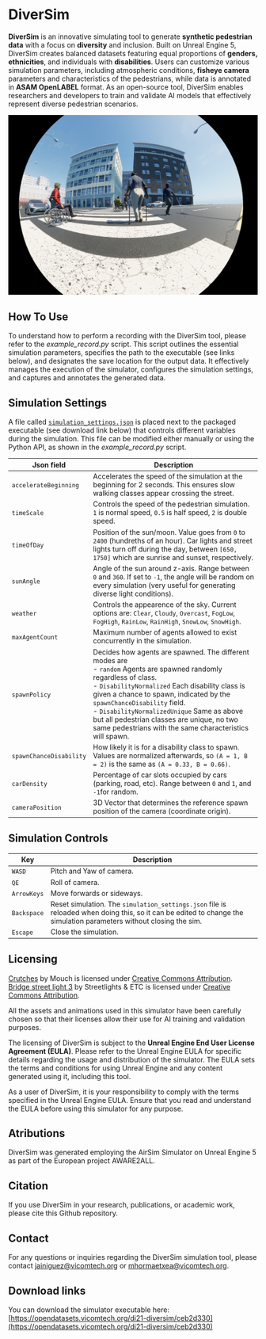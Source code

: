 # DiverSim

**DiverSim** is an innovative simulating tool to generate **synthetic pedestrian data** with a focus on **diversity** and inclusion. Built on Unreal Engine 5, DiverSim creates balanced datasets featuring equal proportions of **genders, ethnicities**, and individuals with **disabilities**. Users can customize various simulation parameters, including atmospheric conditions, **fisheye camera** parameters and characteristics of the pedestrians, while data is annotated in **ASAM OpenLABEL** format. As an open-source tool, DiverSim enables researchers and developers to train and validate AI models that effectively represent diverse pedestrian scenarios.

![DiverSim fisheye camera capture, showing pedestrians of different characteristics](./images/fisheye_capture.png "DiverSim fisheye camera capture")

## How To Use
To understand how to perform a recording with the DiverSim tool, please refer to the *example_record.py* script. This script outlines the essential simulation parameters, specifies the path to the executable (see links below), and designates the save location for the output data. It effectively manages the execution of the simulator, configures the simulation settings, and captures and annotates the generated data.

## Simulation Settings

A file called [`simulation_settings.json`](simulation_settings.json) is placed next to the packaged executable (see download link below) that controls different variables during the simulation. This file can be modified either manually or using the Python API, as shown in the *example_record.py* script.

| Json field | Description |
| --- | --- | 
| `accelerateBeginning` | Accelerates the speed of the simulation at the beginning for 2 seconds. This ensures slow walking classes appear crossing the street. | 
| `timeScale` | Controls the speed of the pedestrian simulation. `1` is normal speed, `0.5` is half speed, `2` is double speed.| 
| `timeOfDay` | Position of the sun/moon. Value goes from `0` to `2400` (hundreths of an hour). Car lights and street lights turn off during the day, between `[650, 1750]` which are sunrise and sunset, respectively. |
| `sunAngle` | Angle of the sun around z-axis. Range between `0` and `360`. If set to `-1`, the angle will be random on every simulation (very useful for generating diverse light conditions). |
| `weather` | Controls the appearence of the sky. Current options are: `Clear`, `Cloudy`, `Overcast`, `FogLow`, `FogHigh`, `RainLow`, `RainHigh`, `SnowLow`, `SnowHigh`.  |
| `maxAgentCount` | Maximum number of agents allowed to exist concurrently in the simulation. |
| `spawnPolicy` | Decides how agents are spawned. The different modes are <br /> - `random` Agents are spawned randomly regardless of class. <br /> - `DisabilityNormalized` Each disability class is given a chance to spawn, indicated by the `spawnChanceDisability` field. <br /> - `DisabilityNormalizedUnique` Same as above but all pedestrian classes are unique, no two same pedestrians with the same characteristics will spawn.|
| `spawnChanceDisability` | How likely it is for a disability class to spawn. <br /> Values are normalized afterwards, so `(A = 1, B = 2)` is the same as `(A = 0.33, B = 0.66)`. |
| `carDensity` | Percentage of car slots occupied by cars (parking, road, etc). Range between `0` and `1`, and `-1`for random. |
| `cameraPosition` | 3D Vector that determines the reference spawn position of the camera (coordinate origin). |

## Simulation Controls

| Key | Description |
| --- | --- |
`WASD` | Pitch and Yaw of camera.
`QE` | Roll of camera.
`ArrowKeys` | Move forwards or sideways.
`Backspace` | Reset simulation. The `simulation_settings.json` file is reloaded when doing this, so it can be edited to change the simulation parameters without closing the sim.
`Escape` | Close the simulation.

## Licensing
[Crutches](https://skfb.ly/6WMZr) by Mouch is licensed under [Creative Commons Attribution](http://creativecommons.org/licenses/by/4.0/).   
[Bridge street light 3](https://skfb.ly/oxpWT) by Streetlights & ETC is licensed under [Creative Commons Attribution](http://creativecommons.org/licenses/by/4.0/).

All the assets and animations used in this simulator have been carefully chosen so that their licenses allow their use for AI training and validation purposes.

The licensing of DiverSim is subject to the **Unreal Engine End User License Agreement (EULA)**. Please refer to the Unreal Engine EULA for specific details regarding the usage and distribution of the simulator. The EULA sets the terms and conditions for using Unreal Engine and any content generated using it, including this tool.

As a user of DiverSim, it is your responsibility to comply with the terms specified in the Unreal Engine EULA. Ensure that you read and understand the EULA before using this simulator for any purpose.

## Atributions
DiverSim was generated employing the AirSim Simulator on Unreal Engine 5 as part of the European project AWARE2ALL.

## Citation
If you use DiverSim in your research, publications, or academic work, please cite this Github repository.

## Contact
For any questions or inquiries regarding the DiverSim simulation tool, please contact jainiguez@vicomtech.org or mhormaetxea@vicomtech.org.

## Download links
You can download the simulator executable here:
[https://opendatasets.vicomtech.org/di21-diversim/ceb2d330](https://opendatasets.vicomtech.org/di21-diversim/ceb2d330)
